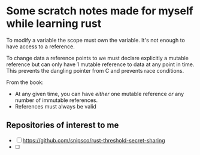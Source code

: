 # Some scratch notes made for myself while learning rust 

To modify a variable the scope must own the variable. It's not enough to have access to a reference.

To change data a reference points to we must declare explicitly a mutable reference but can only have 1 mutable reference to data at any point in time. This prevents the dangling pointer from C and prevents race conditions. 

From the book:
-   At any given time, you can have _either_ one mutable reference _or_ any number of immutable references.
-   References must always be valid

## Repositories of interest to me 

- [ ] https://github.com/snipsco/rust-threshold-secret-sharing 
- [ ]  